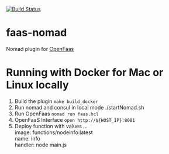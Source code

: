 [![Build Status](https://travis-ci.org/hashicorp/faas-nomad.svg)](https://travis-ci.org/hashicorp/faas-nomad)

# faas-nomad
Nomad plugin for [OpenFaas](https://github.com/openfaas/faas) 

# Running with Docker for Mac or Linux locally
1. Build the plugin `make build_docker`
1. Run nomad and consul in local mode ./startNomad.sh
1. Run OpenFaas `nomad run faas.hcl`
1. OpenFaaS Interface `open http://${HOST_IP}:8081`
1. Deploy function with values ...  
image: functions/nodeinfo:latest  
name: info  
handler: node main.js
